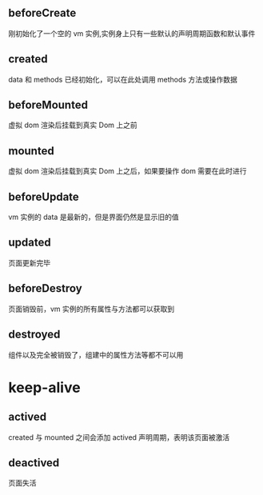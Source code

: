 <!-- @format -->

## beforeCreate

刚初始化了一个空的 vm 实例,实例身上只有一些默认的声明周期函数和默认事件

## created

data 和 methods 已经初始化，可以在此处调用 methods 方法或操作数据

## beforeMounted

虚拟 dom 渲染后挂载到真实 Dom 上之前

## mounted

虚拟 dom 渲染后挂载到真实 Dom 上之后，如果要操作 dom 需要在此时进行

## beforeUpdate

vm 实例的 data 是最新的，但是界面仍然是显示旧的值

## updated

页面更新完毕

## beforeDestroy

页面销毁前，vm 实例的所有属性与方法都可以获取到

## destroyed

组件以及完全被销毁了，组建中的属性方法等都不可以用

# keep-alive

## actived

created 与 mounted 之间会添加 actived 声明周期，表明该页面被激活

## deactived

页面失活
